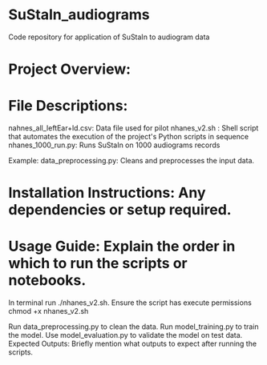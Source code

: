 # SuStaIn_audiograms
Code repository for application of SuStaIn to audiogram data 

# Project Overview: 


# File Descriptions: 
nahnes_all_leftEar+ld.csv: Data file used for pilot
nhanes_v2.sh : Shell script that automates the execution of the project's Python scripts in sequence
nhanes_1000_run.py: Runs SuStaIn on 1000 audiograms records

Example: data_preprocessing.py: Cleans and preprocesses the input data.
# Installation Instructions: Any dependencies or setup required.
# Usage Guide: Explain the order in which to run the scripts or notebooks.

In terminal run ./nhanes_v2.sh. 
Ensure the script has execute permissions chmod +x nhanes_v2.sh

Run data_preprocessing.py to clean the data.
Run model_training.py to train the model.
Use model_evaluation.py to validate the model on test data.
Expected Outputs: Briefly mention what outputs to expect after running the scripts.
